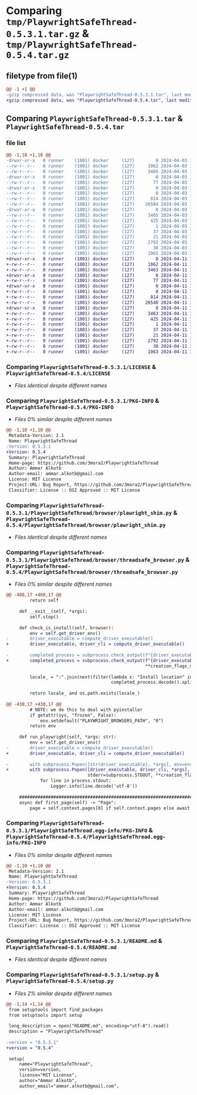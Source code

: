 # Comparing `tmp/PlaywrightSafeThread-0.5.3.1.tar.gz` & `tmp/PlaywrightSafeThread-0.5.4.tar.gz`

## filetype from file(1)

```diff
@@ -1 +1 @@
-gzip compressed data, was "PlaywrightSafeThread-0.5.3.1.tar", last modified: Wed Apr  3 10:29:20 2024, max compression
+gzip compressed data, was "PlaywrightSafeThread-0.5.4.tar", last modified: Thu Apr 11 15:21:54 2024, max compression
```

## Comparing `PlaywrightSafeThread-0.5.3.1.tar` & `PlaywrightSafeThread-0.5.4.tar`

### file list

```diff
@@ -1,18 +1,18 @@
-drwxr-xr-x   0 runner    (1001) docker     (127)        0 2024-04-03 10:29:20.074632 PlaywrightSafeThread-0.5.3.1/
--rw-r--r--   0 runner    (1001) docker     (127)     1062 2024-04-03 10:29:16.000000 PlaywrightSafeThread-0.5.3.1/LICENSE
--rw-r--r--   0 runner    (1001) docker     (127)     3465 2024-04-03 10:29:20.074632 PlaywrightSafeThread-0.5.3.1/PKG-INFO
-drwxr-xr-x   0 runner    (1001) docker     (127)        0 2024-04-03 10:29:20.070632 PlaywrightSafeThread-0.5.3.1/PlaywrightSafeThread/
--rw-r--r--   0 runner    (1001) docker     (127)       77 2024-04-03 10:29:16.000000 PlaywrightSafeThread-0.5.3.1/PlaywrightSafeThread/__init__.py
-drwxr-xr-x   0 runner    (1001) docker     (127)        0 2024-04-03 10:29:20.070632 PlaywrightSafeThread-0.5.3.1/PlaywrightSafeThread/browser/
--rw-r--r--   0 runner    (1001) docker     (127)        0 2024-04-03 10:29:16.000000 PlaywrightSafeThread-0.5.3.1/PlaywrightSafeThread/browser/__init__.py
--rw-r--r--   0 runner    (1001) docker     (127)      814 2024-04-03 10:29:16.000000 PlaywrightSafeThread-0.5.3.1/PlaywrightSafeThread/browser/plawright_shim.py
--rw-r--r--   0 runner    (1001) docker     (127)    26504 2024-04-03 10:29:16.000000 PlaywrightSafeThread-0.5.3.1/PlaywrightSafeThread/browser/threadsafe_browser.py
-drwxr-xr-x   0 runner    (1001) docker     (127)        0 2024-04-03 10:29:20.070632 PlaywrightSafeThread-0.5.3.1/PlaywrightSafeThread.egg-info/
--rw-r--r--   0 runner    (1001) docker     (127)     3465 2024-04-03 10:29:20.000000 PlaywrightSafeThread-0.5.3.1/PlaywrightSafeThread.egg-info/PKG-INFO
--rw-r--r--   0 runner    (1001) docker     (127)      425 2024-04-03 10:29:20.000000 PlaywrightSafeThread-0.5.3.1/PlaywrightSafeThread.egg-info/SOURCES.txt
--rw-r--r--   0 runner    (1001) docker     (127)        1 2024-04-03 10:29:20.000000 PlaywrightSafeThread-0.5.3.1/PlaywrightSafeThread.egg-info/dependency_links.txt
--rw-r--r--   0 runner    (1001) docker     (127)       37 2024-04-03 10:29:20.000000 PlaywrightSafeThread-0.5.3.1/PlaywrightSafeThread.egg-info/requires.txt
--rw-r--r--   0 runner    (1001) docker     (127)       21 2024-04-03 10:29:20.000000 PlaywrightSafeThread-0.5.3.1/PlaywrightSafeThread.egg-info/top_level.txt
--rw-r--r--   0 runner    (1001) docker     (127)     2792 2024-04-03 10:29:16.000000 PlaywrightSafeThread-0.5.3.1/README.md
--rw-r--r--   0 runner    (1001) docker     (127)       38 2024-04-03 10:29:20.074632 PlaywrightSafeThread-0.5.3.1/setup.cfg
--rw-r--r--   0 runner    (1001) docker     (127)     1065 2024-04-03 10:29:16.000000 PlaywrightSafeThread-0.5.3.1/setup.py
+drwxr-xr-x   0 runner    (1001) docker     (127)        0 2024-04-11 15:21:54.792239 PlaywrightSafeThread-0.5.4/
+-rw-r--r--   0 runner    (1001) docker     (127)     1062 2024-04-11 15:21:51.000000 PlaywrightSafeThread-0.5.4/LICENSE
+-rw-r--r--   0 runner    (1001) docker     (127)     3463 2024-04-11 15:21:54.792239 PlaywrightSafeThread-0.5.4/PKG-INFO
+drwxr-xr-x   0 runner    (1001) docker     (127)        0 2024-04-11 15:21:54.792239 PlaywrightSafeThread-0.5.4/PlaywrightSafeThread/
+-rw-r--r--   0 runner    (1001) docker     (127)       77 2024-04-11 15:21:51.000000 PlaywrightSafeThread-0.5.4/PlaywrightSafeThread/__init__.py
+drwxr-xr-x   0 runner    (1001) docker     (127)        0 2024-04-11 15:21:54.792239 PlaywrightSafeThread-0.5.4/PlaywrightSafeThread/browser/
+-rw-r--r--   0 runner    (1001) docker     (127)        0 2024-04-11 15:21:51.000000 PlaywrightSafeThread-0.5.4/PlaywrightSafeThread/browser/__init__.py
+-rw-r--r--   0 runner    (1001) docker     (127)      814 2024-04-11 15:21:51.000000 PlaywrightSafeThread-0.5.4/PlaywrightSafeThread/browser/plawright_shim.py
+-rw-r--r--   0 runner    (1001) docker     (127)    26548 2024-04-11 15:21:51.000000 PlaywrightSafeThread-0.5.4/PlaywrightSafeThread/browser/threadsafe_browser.py
+drwxr-xr-x   0 runner    (1001) docker     (127)        0 2024-04-11 15:21:54.792239 PlaywrightSafeThread-0.5.4/PlaywrightSafeThread.egg-info/
+-rw-r--r--   0 runner    (1001) docker     (127)     3463 2024-04-11 15:21:54.000000 PlaywrightSafeThread-0.5.4/PlaywrightSafeThread.egg-info/PKG-INFO
+-rw-r--r--   0 runner    (1001) docker     (127)      425 2024-04-11 15:21:54.000000 PlaywrightSafeThread-0.5.4/PlaywrightSafeThread.egg-info/SOURCES.txt
+-rw-r--r--   0 runner    (1001) docker     (127)        1 2024-04-11 15:21:54.000000 PlaywrightSafeThread-0.5.4/PlaywrightSafeThread.egg-info/dependency_links.txt
+-rw-r--r--   0 runner    (1001) docker     (127)       37 2024-04-11 15:21:54.000000 PlaywrightSafeThread-0.5.4/PlaywrightSafeThread.egg-info/requires.txt
+-rw-r--r--   0 runner    (1001) docker     (127)       21 2024-04-11 15:21:54.000000 PlaywrightSafeThread-0.5.4/PlaywrightSafeThread.egg-info/top_level.txt
+-rw-r--r--   0 runner    (1001) docker     (127)     2792 2024-04-11 15:21:51.000000 PlaywrightSafeThread-0.5.4/README.md
+-rw-r--r--   0 runner    (1001) docker     (127)       38 2024-04-11 15:21:54.792239 PlaywrightSafeThread-0.5.4/setup.cfg
+-rw-r--r--   0 runner    (1001) docker     (127)     1063 2024-04-11 15:21:51.000000 PlaywrightSafeThread-0.5.4/setup.py
```

### Comparing `PlaywrightSafeThread-0.5.3.1/LICENSE` & `PlaywrightSafeThread-0.5.4/LICENSE`

 * *Files identical despite different names*

### Comparing `PlaywrightSafeThread-0.5.3.1/PKG-INFO` & `PlaywrightSafeThread-0.5.4/PKG-INFO`

 * *Files 0% similar despite different names*

```diff
@@ -1,10 +1,10 @@
 Metadata-Version: 2.1
 Name: PlaywrightSafeThread
-Version: 0.5.3.1
+Version: 0.5.4
 Summary: PlaywrightSafeThread
 Home-page: https://github.com/3mora2/PlaywrightSafeThread
 Author: Ammar Alkotb
 Author-email: ammar.alkotb@gmail.com
 License: MIT License
 Project-URL: Bug Report, https://github.com/3mora2/PlaywrightSafeThread/issues/new
 Classifier: License :: OSI Approved :: MIT License
```

### Comparing `PlaywrightSafeThread-0.5.3.1/PlaywrightSafeThread/browser/plawright_shim.py` & `PlaywrightSafeThread-0.5.4/PlaywrightSafeThread/browser/plawright_shim.py`

 * *Files identical despite different names*

### Comparing `PlaywrightSafeThread-0.5.3.1/PlaywrightSafeThread/browser/threadsafe_browser.py` & `PlaywrightSafeThread-0.5.4/PlaywrightSafeThread/browser/threadsafe_browser.py`

 * *Files 0% similar despite different names*

```diff
@@ -408,17 +408,17 @@
         return self
 
     def __exit__(self, *args):
         self.stop()
 
     def check_is_install(self, browser):
         env = self.get_driver_env()
-        driver_executable = compute_driver_executable()
+        driver_executable, driver_cli = compute_driver_executable()
 
-        completed_process = subprocess.check_output(f"{driver_executable} install {browser}  --dry-run", env=env,
+        completed_process = subprocess.check_output(f"{driver_executable} {driver_cli} install {browser}  --dry-run", env=env,
                                                     **creation_flags_dict())
 
         locale_ = ":".join(next(filter(lambda x: "Install location" in x,
                                        completed_process.decode().split("\n")), "").split(":")[1:]).strip()
 
         return locale_ and os.path.exists(locale_)
 
@@ -430,17 +430,17 @@
         # NOTE: we do this to deal with pyinstaller
         if getattr(sys, "frozen", False):
             env.setdefault("PLAYWRIGHT_BROWSERS_PATH", "0")
         return env
 
     def run_playwright(self, *args: str):
         env = self.get_driver_env()
-        driver_executable = compute_driver_executable()
+        driver_executable, driver_cli = compute_driver_executable()
 
-        with subprocess.Popen([str(driver_executable), *args], env=env, stdout=subprocess.PIPE,
+        with subprocess.Popen([driver_executable, driver_cli, *args], env=env, stdout=subprocess.PIPE,
                               stderr=subprocess.STDOUT, **creation_flags_dict()) as process:
             for line in process.stdout:
                 Logger.info(line.decode('utf-8'))
 
     ####################################################################################################################
     async def first_page(self) -> "Page":
         page = self.context.pages[0] if self.context.pages else await self.context.new_page()
```

### Comparing `PlaywrightSafeThread-0.5.3.1/PlaywrightSafeThread.egg-info/PKG-INFO` & `PlaywrightSafeThread-0.5.4/PlaywrightSafeThread.egg-info/PKG-INFO`

 * *Files 0% similar despite different names*

```diff
@@ -1,10 +1,10 @@
 Metadata-Version: 2.1
 Name: PlaywrightSafeThread
-Version: 0.5.3.1
+Version: 0.5.4
 Summary: PlaywrightSafeThread
 Home-page: https://github.com/3mora2/PlaywrightSafeThread
 Author: Ammar Alkotb
 Author-email: ammar.alkotb@gmail.com
 License: MIT License
 Project-URL: Bug Report, https://github.com/3mora2/PlaywrightSafeThread/issues/new
 Classifier: License :: OSI Approved :: MIT License
```

### Comparing `PlaywrightSafeThread-0.5.3.1/README.md` & `PlaywrightSafeThread-0.5.4/README.md`

 * *Files identical despite different names*

### Comparing `PlaywrightSafeThread-0.5.3.1/setup.py` & `PlaywrightSafeThread-0.5.4/setup.py`

 * *Files 2% similar despite different names*

```diff
@@ -1,14 +1,14 @@
 from setuptools import find_packages
 from setuptools import setup
 
 long_description = open("README.md", encoding="utf-8").read()
 description = "PlaywrightSafeThread"
 
-version = "0.5.3.1"
+version = "0.5.4"
 
 setup(
     name="PlaywrightSafeThread",
     version=version,
     license="MIT License",
     author="Ammar Alkotb",
     author_email="ammar.alkotb@gmail.com",
```

